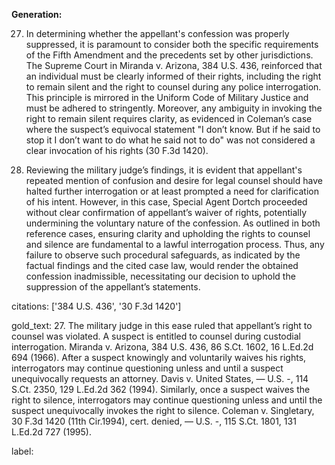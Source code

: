**Generation:**

27. In determining whether the appellant's confession was properly suppressed, it is paramount to consider both the specific requirements of the Fifth Amendment and the precedents set by other jurisdictions. The Supreme Court in Miranda v. Arizona, 384 U.S. 436, reinforced that an individual must be clearly informed of their rights, including the right to remain silent and the right to counsel during any police interrogation. This principle is mirrored in the Uniform Code of Military Justice and must be adhered to stringently. Moreover, any ambiguity in invoking the right to remain silent requires clarity, as evidenced in Coleman’s case where the suspect’s equivocal statement "I don’t know. But if he said to stop it I don’t want to do what he said not to do" was not considered a clear invocation of his rights (30 F.3d 1420).

28. Reviewing the military judge’s findings, it is evident that appellant's repeated mention of confusion and desire for legal counsel should have halted further interrogation or at least prompted a need for clarification of his intent. However, in this case, Special Agent Dortch proceeded without clear confirmation of appellant’s waiver of rights, potentially undermining the voluntary nature of the confession. As outlined in both reference cases, ensuring clarity and upholding the rights to counsel and silence are fundamental to a lawful interrogation process. Thus, any failure to observe such procedural safeguards, as indicated by the factual findings and the cited case law, would render the obtained confession inadmissible, necessitating our decision to uphold the suppression of the appellant’s statements.

citations: ['384 U.S. 436', '30 F.3d 1420']

gold_text: 27. The military judge in this ease ruled that appellant’s right to counsel was violated. A suspect is entitled to counsel during custodial interrogation. Miranda v. Arizona, 384 U.S. 436, 86 S.Ct. 1602, 16 L.Ed.2d 694 (1966). After a suspect knowingly and voluntarily waives his rights, interrogators may continue questioning unless and until a suspect unequivocally requests an attorney. Davis v. United States, — U.S. -, 114 S.Ct. 2350, 129 L.Ed.2d 362 (1994). Similarly, once a suspect waives the right to silence, interrogators may continue questioning unless and until the suspect unequivocally invokes the right to silence. Coleman v. Singletary, 30 F.3d 1420 (11th Cir.1994), cert. denied, — U.S. -, 115 S.Ct. 1801, 131 L.Ed.2d 727 (1995).

label: 